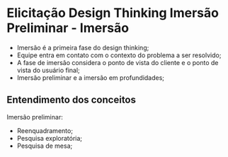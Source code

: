 # Elicitação Design Thinking Imersão Preliminar - Imersão

- Imersão é a primeira fase do design thinking;
- Equipe entra em contato com o contexto do problema a ser resolvido;
- A fase de imersão considera o ponto de vista do cliente e o ponto de vista do usuário final;
- Imersão preliminar e a imersão em profundidades;

## Entendimento dos conceitos

Imersão preliminar:
- Reenquadramento;
- Pesquisa exploratória;
- Pesquisa de mesa;
